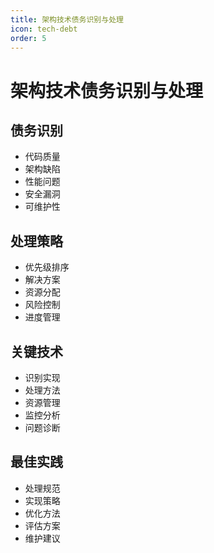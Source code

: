 ```yaml
---
title: 架构技术债务识别与处理
icon: tech-debt
order: 5
---
```


# 架构技术债务识别与处理

## 债务识别
- 代码质量
- 架构缺陷
- 性能问题
- 安全漏洞
- 可维护性

## 处理策略
- 优先级排序
- 解决方案
- 资源分配
- 风险控制
- 进度管理

## 关键技术
- 识别实现
- 处理方法
- 资源管理
- 监控分析
- 问题诊断

## 最佳实践
- 处理规范
- 实现策略
- 优化方法
- 评估方案
- 维护建议
